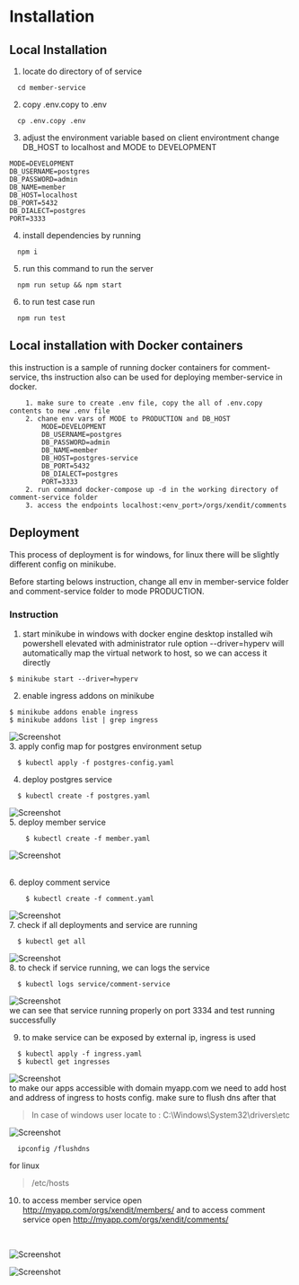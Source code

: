 # Installation 


## Local Installation
1. locate do directory of of service 
  ```
    cd member-service
  ```
2. copy .env.copy to .env
  ```
    cp .env.copy .env
  ```
3. adjust the environment variable based on client environtment
  change DB_HOST to localhost and MODE to DEVELOPMENT
  ```
  MODE=DEVELOPMENT
  DB_USERNAME=postgres
  DB_PASSWORD=admin
  DB_NAME=member
  DB_HOST=localhost
  DB_PORT=5432
  DB_DIALECT=postgres
  PORT=3333
  ```
4. install dependencies by running
  ```
    npm i
  ```
5. run this command to run the server
  ```
    npm run setup && npm start
  ```
6. to run test case run
  ```
    npm run test
  ```


## Local installation with Docker containers
this instruction is a sample of running docker containers for comment-service,
ths instruction also can be used for deploying member-service in docker.
```
    1. make sure to create .env file, copy the all of .env.copy contents to new .env file
    2. chane env vars of MODE to PRODUCTION and DB_HOST 
        MODE=DEVELOPMENT
        DB_USERNAME=postgres
        DB_PASSWORD=admin
        DB_NAME=member
        DB_HOST=postgres-service
        DB_PORT=5432
        DB_DIALECT=postgres
        PORT=3333
    2. run command docker-compose up -d in the working directory of comment-service folder
    3. access the endpoints localhost:<env_port>/orgs/xendit/comments
```


## Deployment

This process of deployment is for windows, for linux there will be slightly different config on minikube.

Before starting belows instruction, change all env in member-service folder and comment-service folder to mode PRODUCTION.
### Instruction

1. start minikube in windows with docker engine desktop installed wih powershell elevated with administrator rule
option --driver=hyperv will automatically map the virtual network to host, so we can access it directly

```
$ minikube start --driver=hyperv
```
2. enable ingress addons on minikube

```
$ minikube addons enable ingress
$ minikube addons list | grep ingress
```
![Screenshot](/images/ingress-enabled.jpg)
<br/>
3. apply config map for postgres environment setup

```
  $ kubectl apply -f postgres-config.yaml
```
4. deploy postgres service

```
  $ kubectl create -f postgres.yaml
```
![Screenshot](/images/deploy-postgres.jpg)
<br/>
5. deploy member service

```
	$ kubectl create -f member.yaml
```
![Screenshot](/images/deploy-member.jpg)

<br/>
6. deploy comment service

```
	$ kubectl create -f comment.yaml
```
![Screenshot](/images/deploy-comment.jpg)
<br/>
7. check if all deployments and service are running

```
  $ kubectl get all
```
![Screenshot](/images/get-all.jpg)
<br/>
8. to check if service running, we can logs the service

```
  $ kubectl logs service/comment-service
```
![Screenshot](/images/logs-comment.jpg)
<br/>
we can see that service running properly on port 3334 and test running successfully

9. to make service can be exposed by external ip, ingress is used

```
  $ kubectl apply -f ingress.yaml
  $ kubectl get ingresses
```
![Screenshot](/images/ingress.jpg)
<br/>
to make our apps accessible with domain myapp.com we need to add host and address of ingress to hosts config. 
make sure to flush dns after that

> In case of windows user locate to :
C:\Windows\System32\drivers\etc

![Screenshot](/images/hosts.jpg)
<br/>
```
  ipconfig /flushdns
```

for linux 
>/etc/hosts

10. to access member service open http://myapp.com/orgs/xendit/members/ and to access comment service open http://myapp.com/orgs/xendit/comments/
<br/>

![Screenshot](/images/comment-url.jpg)

![Screenshot](/images/member-url.jpg)
